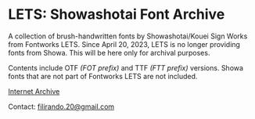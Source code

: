 # LETS: Showashotai Font Archive
A collection of brush-handwritten fonts by Showashotai/Kouei Sign Works from Fontworks LETS. Since April 20, 2023, LETS is no longer providing fonts from Showa. This will be here only for archival purposes.

Contents include OTF _(FOT prefix)_ and TTF _(FTT prefix)_ versions. Showa fonts that are not part of Fontworks LETS are not included.

[Internet Archive](https://archive.org/details/fontworks-lets-showa)

Contact: filirando.20@gmail.com
